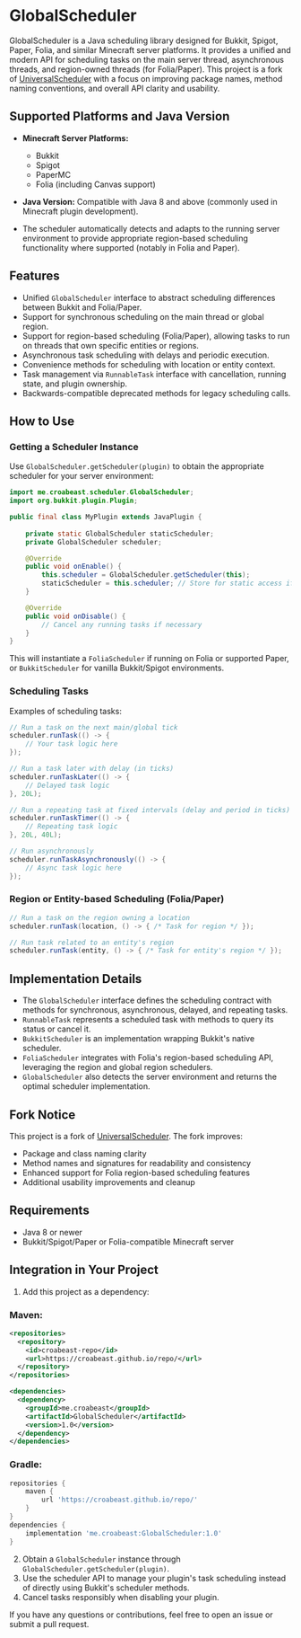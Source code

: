 # GlobalScheduler

GlobalScheduler is a Java scheduling library designed for Bukkit, Spigot, Paper, Folia, and similar Minecraft server platforms. It provides a unified and modern API for scheduling tasks on the main server thread, asynchronous threads, and region-owned threads (for Folia/Paper). This project is a fork of [UniversalScheduler](https://github.com/Anon8281/UniversalScheduler) with a focus on improving package names, method naming conventions, and overall API clarity and usability.

## Supported Platforms and Java Version

- **Minecraft Server Platforms:**
    - Bukkit
    - Spigot
    - PaperMC
    - Folia (including Canvas support)

- **Java Version:** Compatible with Java 8 and above (commonly used in Minecraft plugin development).

- The scheduler automatically detects and adapts to the running server environment to provide appropriate region-based scheduling functionality where supported (notably in Folia and Paper).

## Features

- Unified `GlobalScheduler` interface to abstract scheduling differences between Bukkit and Folia/Paper.
- Support for synchronous scheduling on the main thread or global region.
- Support for region-based scheduling (Folia/Paper), allowing tasks to run on threads that own specific entities or regions.
- Asynchronous task scheduling with delays and periodic execution.
- Convenience methods for scheduling with location or entity context.
- Task management via `RunnableTask` interface with cancellation, running state, and plugin ownership.
- Backwards-compatible deprecated methods for legacy scheduling calls.

## How to Use

### Getting a Scheduler Instance

Use `GlobalScheduler.getScheduler(plugin)` to obtain the appropriate scheduler for your server environment:

```java
import me.croabeast.scheduler.GlobalScheduler;
import org.bukkit.plugin.Plugin;

public final class MyPlugin extends JavaPlugin {
    
    private static GlobalScheduler staticScheduler;
    private GlobalScheduler scheduler;

    @Override
    public void onEnable() {
        this.scheduler = GlobalScheduler.getScheduler(this);
        staticScheduler = this.scheduler; // Store for static access if needed
    }

    @Override
    public void onDisable() {
        // Cancel any running tasks if necessary
    }
}
```

This will instantiate a `FoliaScheduler` if running on Folia or supported Paper, or `BukkitScheduler` for vanilla Bukkit/Spigot environments.

### Scheduling Tasks

Examples of scheduling tasks:

```java
// Run a task on the next main/global tick
scheduler.runTask(() -> {
    // Your task logic here
});

// Run a task later with delay (in ticks)
scheduler.runTaskLater(() -> {
    // Delayed task logic
}, 20L);

// Run a repeating task at fixed intervals (delay and period in ticks)
scheduler.runTaskTimer(() -> {
    // Repeating task logic
}, 20L, 40L);

// Run asynchronously
scheduler.runTaskAsynchronously(() -> {
    // Async task logic here
});
```

### Region or Entity-based Scheduling (Folia/Paper)

```java
// Run a task on the region owning a location
scheduler.runTask(location, () -> { /* Task for region */ });

// Run task related to an entity's region
scheduler.runTask(entity, () -> { /* Task for entity's region */ });
```

## Implementation Details

- The `GlobalScheduler` interface defines the scheduling contract with methods for synchronous, asynchronous, delayed, and repeating tasks.
- `RunnableTask` represents a scheduled task with methods to query its status or cancel it.
- `BukkitScheduler` is an implementation wrapping Bukkit's native scheduler.
- `FoliaScheduler` integrates with Folia's region-based scheduling API, leveraging the region and global region schedulers.
- `GlobalScheduler` also detects the server environment and returns the optimal scheduler implementation.

## Fork Notice

This project is a fork of [UniversalScheduler](https://github.com/Anon8281/UniversalScheduler). The fork improves:

- Package and class naming clarity
- Method names and signatures for readability and consistency
- Enhanced support for Folia region-based scheduling features
- Additional usability improvements and cleanup

## Requirements

- Java 8 or newer
- Bukkit/Spigot/Paper or Folia-compatible Minecraft server

## Integration in Your Project

1. Add this project as a dependency:

### Maven:
```xml
<repositories>
  <repository>
    <id>croabeast-repo</id>
    <url>https://croabeast.github.io/repo/</url>
  </repository>
</repositories>

<dependencies>
  <dependency>
    <groupId>me.croabeast</groupId>
    <artifactId>GlobalScheduler</artifactId>
    <version>1.0</version>
  </dependency>
</dependencies>
```

### Gradle:
```groovy
repositories {
    maven {
        url 'https://croabeast.github.io/repo/'
    }
}
dependencies {
    implementation 'me.croabeast:GlobalScheduler:1.0'
}
```

2. Obtain a `GlobalScheduler` instance through `GlobalScheduler.getScheduler(plugin)`.
3. Use the scheduler API to manage your plugin's task scheduling instead of directly using Bukkit's scheduler methods.
4. Cancel tasks responsibly when disabling your plugin.

If you have any questions or contributions, feel free to open an issue or submit a pull request.